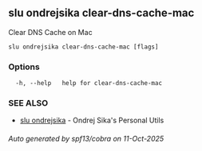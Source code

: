## slu ondrejsika clear-dns-cache-mac

Clear DNS Cache on Mac

```
slu ondrejsika clear-dns-cache-mac [flags]
```

### Options

```
  -h, --help   help for clear-dns-cache-mac
```

### SEE ALSO

* [slu ondrejsika](slu_ondrejsika.md)	 - Ondrej Sika's Personal Utils

###### Auto generated by spf13/cobra on 11-Oct-2025
